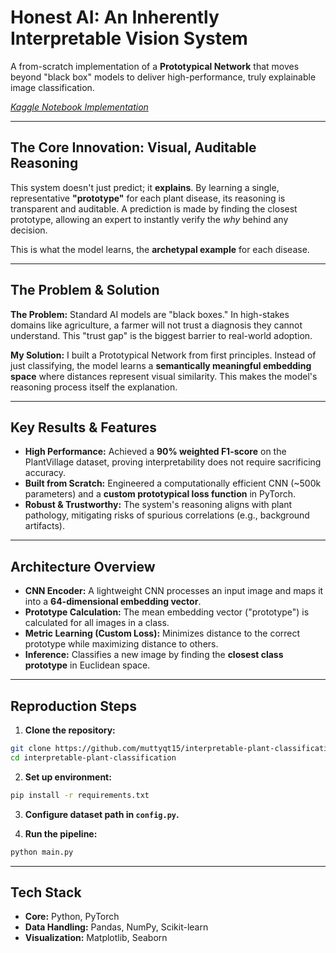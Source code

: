 # Honest AI: An Inherently Interpretable Vision System

A from-scratch implementation of a **Prototypical Network** that moves beyond "black box" models to deliver high-performance, truly explainable image classification.

[*Kaggle Notebook Implementation*](https://www.kaggle.com/code/hayaye/inherently-interpretable-classification)


---

## The Core Innovation: Visual, Auditable Reasoning

This system doesn't just predict; it **explains**. By learning a single, representative **"prototype"** for each plant disease, its reasoning is transparent and auditable. A prediction is made by finding the closest prototype, allowing an expert to instantly verify the *why* behind any decision.

This is what the model learns, the **archetypal example** for each disease.

---

## The Problem & Solution

**The Problem:** Standard AI models are "black boxes." In high-stakes domains like agriculture, a farmer will not trust a diagnosis they cannot understand. This "trust gap" is the biggest barrier to real-world adoption.

**My Solution:** I built a Prototypical Network from first principles. Instead of just classifying, the model learns a **semantically meaningful embedding space** where distances represent visual similarity. This makes the model's reasoning process itself the explanation.

---

## Key Results & Features

- **High Performance:** Achieved a **90% weighted F1-score** on the PlantVillage dataset, proving interpretability does not require sacrificing accuracy.  
- **Built from Scratch:** Engineered a computationally efficient CNN (~500k parameters) and a **custom prototypical loss function** in PyTorch.
- **Robust & Trustworthy:** The system's reasoning aligns with plant pathology, mitigating risks of spurious correlations (e.g., background artifacts).

---

## Architecture Overview

- **CNN Encoder:** A lightweight CNN processes an input image and maps it into a **64-dimensional embedding vector**.  
- **Prototype Calculation:** The mean embedding vector ("prototype") is calculated for all images in a class.  
- **Metric Learning (Custom Loss):** Minimizes distance to the correct prototype while maximizing distance to others.  
- **Inference:** Classifies a new image by finding the **closest class prototype** in Euclidean space.

---

## Reproduction Steps

1. **Clone the repository:**
```bash
git clone https://github.com/muttyqt15/interpretable-plant-classification.git
cd interpretable-plant-classification
````

2. **Set up environment:**

```bash
pip install -r requirements.txt
```

3. **Configure dataset path in `config.py`.**

4. **Run the pipeline:**

```bash
python main.py
```

---

## Tech Stack

* **Core:** Python, PyTorch
* **Data Handling:** Pandas, NumPy, Scikit-learn
* **Visualization:** Matplotlib, Seaborn
